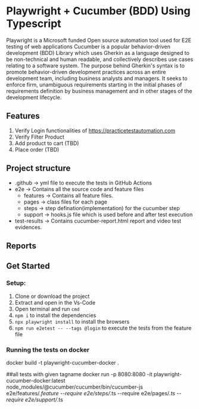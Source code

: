 # Playwright + Cucumber (BDD) Using Typescript
Playwright is a Microsoft funded Open source automation tool used for E2E testing of web applications
Cucumber is a popular behavior-driven development (BDD) Library which uses Gherkin as a language designed to be non-technical and human readable, and collectively describes use cases relating to a software system. The purpose behind Gherkin's syntax is to promote behavior-driven development practices across an entire development team, including business analysts and managers. It seeks to enforce firm, unambiguous requirements starting in the initial phases of requirements definition by business management and in other stages of the development lifecycle.

## Features

1. Verify Login functionalities of https://practicetestautomation.com
2. Verify Filter Product
3. Add product to cart (TBD)
4. Place order (TBD)


## Project structure

- .github -> yml file to execute the tests in GitHub Actions
- e2e -> Contains all the source code and feature files
    - features -> Contains all feature files.
    - pages -> class files for each page
    - steps -> step defination(implementation) for the cucumber step
    - support -> hooks.js file which is used before and after test execution
- test-results -> Contains cucumber-report.html report and video test evidences.

## Reports


## Get Started

### Setup:

1. Clone or download the project
2. Extract and open in the Vs-Code
3. Open terminal and run `cmd`
4. `npm i` to install the dependencies
5. `npx playwright install` to install the browsers
6. `npm run e2etest -- --tags @login` to execute the tests from the feature file

### Running the tests on docker
docker build -t playwright-cucumber-docker .

##all tests with given tagname
docker run -p 8080:8080 -it playwright-cucumber-docker:latest  node_modules/@cucumber/cucumber/bin/cucumber-js e2e/features/*.feature --require e2e/steps/*.ts --require e2e/pages/*.ts --require e2e/support/*.ts




